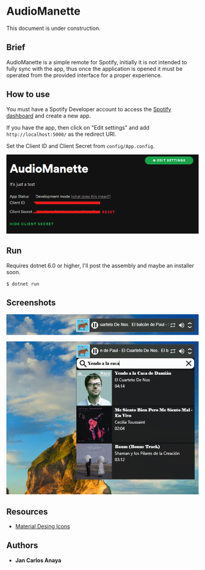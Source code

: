 ﻿# AudioManette

This document is under construction.

## Brief

AudioManette is a simple remote for Spotify, initially it is not intended to fully sync with the app, thus once the application is opened it must be operated from the provided interface for a proper experience.

## How to use

You must have a Spotify Developer account to access the [Spotify dashboard](https://developer.spotify.com/dashboard/) and create a new app.

If you have the app, then click on "Edit settings" and add `http://localhost:5000/` as the redirect URI.

Set the Client ID and Client Secret from `config/App.config`.
<p align="center">
  <img src="screenshots/Spotify_Dashboard.png"/>
</p>

## Run

Requires dotnet 6.0 or higher, I'll post the assembly and maybe an installer soon.

    $ dotnet run

## Screenshots

![Screenshot 01](screenshots/Screenshot_01.png)

![Screenshot 02](screenshots/Screenshot_02.png)

## Resources

- [Material Desing Icons](https://materialdesignicons.com/)

## Authors
- **Jan Carlos Anaya**
